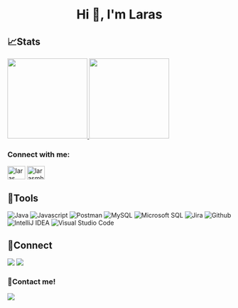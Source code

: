 <h1 align="center">Hi 👋, I'm Laras</h1>

## 📈Stats
<p align="left">
<a href="https://github.com/larasmaharani">
  <img height="180em" src="https://github-readme-stats-eight-theta.vercel.app/api?username=larasmaharani&show_icons=true&theme=algolia&include_all_commits=true&count_private=true"/>
  <img height="180em" src="https://github-readme-stats-eight-theta.vercel.app/api/top-langs/?username=larasmaharani&layout=compact&langs_count=8&theme=algolia"/>
</a>
</p>

<h3 align="left">Connect with me:</h3>
<p align="left">
<a href="https://linkedin.com/in/laras-maharani" target="blank"><img align="center" src="https://raw.githubusercontent.com/rahuldkjain/github-profile-readme-generator/master/src/images/icons/Social/linked-in-alt.svg" alt="laras maharani" height="30" width="40" /></a>
<a href="https://instagram.com/larasmharani" target="blank"><img align="center" src="https://raw.githubusercontent.com/rahuldkjain/github-profile-readme-generator/master/src/images/icons/Social/instagram.svg" alt="larasmharani" height="30" width="40" /></a>
</p>

## 🔨Tools
![Java](https://img.shields.io/badge/-java-181717?style=for-the-badge&logo=java)
![Javascript](https://img.shields.io/badge/-javascript-181717?style=for-the-badge&logo=javascript)
![Postman](https://img.shields.io/badge/-postman-181717?style=for-the-badge&logo=postman)
![MySQL](https://img.shields.io/badge/-mysql-181717?style=for-the-badge&logo=mysql)
![Microsoft SQL](https://img.shields.io/badge/-mssql-181717?style=for-the-badge&logo=mssql)
![Jira](https://img.shields.io/badge/-jira-181717?style=for-the-badge&logo=jira)
![Github](https://img.shields.io/badge/GitHub-100000?style=for-the-badge&logo=github&logoColor=white)
![IntelliJ IDEA](https://img.shields.io/badge/IntelliJIDEA-000000.svg?style=for-the-badge&logo=intellij-idea&logoColor=white)
![Visual Studio Code](https://img.shields.io/badge/Visual%20Studio%20Code-0078d7.svg?style=for-the-badge&logo=visual-studio-code&logoColor=white)

## 🔗Connect
<p>
    <a href="https://www.linkedin.com/in/laras-maharani" target="blank"><img src="https://img.shields.io/badge/-linkedin-181717?style=for-the-badge&logo=linkedin" /></a>
    <a href="https://www.instagram.com/larasmharani/" target="blank"><img src="https://img.shields.io/badge/-instagram-181717?style=for-the-badge&logo=instagram" /></a>
</p>


### 📝Contact me!
<p>
    <a href="mailto: larasatimaharanii@gmail.com" target="blank"><img src="https://img.shields.io/badge/-gmail-181717?style=for-the-badge&logo=gmail" /></a>
</p>
